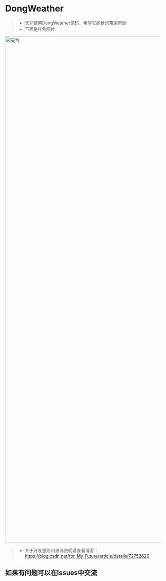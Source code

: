 # DongWeather

> * 欢迎使用DongWeather源码，希望它能给您带来帮助
> * 下面是样例图片
<img src="https://github.com/LuoPeiQin/DongWeather/blob/master/weather.jpg" width="540" height="1639" alt="天气"/>

> * 关于开发思路和源码说明请查看博客：https://blog.csdn.net/for_My_Future/article/details/72752626

## 如果有问题可以在Issues中交流
